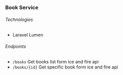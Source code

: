 <h3>Book Service</h3>
<h6>Technologies</h6>
<ul>
<li>Laravel Lumen</li>
</ul>
<h6>Endpoints</h6>
<ul>
<li><code>/books</code> Get books list form ice and fire api</li>
<li><code>/books/{id}</code> Get specific book form ice and fire api</li>
</ul>

